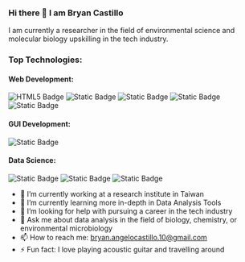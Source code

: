### Hi there 👋 I am Bryan Castillo

I am currently a researcher in the field of environmental science and molecular biology upskilling in the tech industry.

### Top Technologies:

#### Web Development:

![HTML5 Badge](https://img.shields.io/badge/HTML-%23E34F26?style=for-the-badge&logo=html5&logoColor=%23D55E00&labelColor=white)
![Static Badge](https://img.shields.io/badge/CSS-%231572B6?style=for-the-badge&logo=css3&labelColor=%230072B2&color=%23212121)
![Static Badge](https://img.shields.io/badge/JavaScript-%23F7DF1E?style=for-the-badge&logo=javascript&labelColor=%23212121)
![Static Badge](https://img.shields.io/badge/Streamlit-%23FF4B4B?style=for-the-badge&logo=streamlit&labelColor=%23212121&color=%23D61838)
![Static Badge](https://img.shields.io/badge/Flask-%23000000?style=for-the-badge&logo=flask&labelColor=%23648FFF&color=%23212121)

#### GUI Development:

![Static Badge](https://img.shields.io/badge/PyQt-%2341CD52?style=for-the-badge&logo=Qt&labelColor=%23212121&color=%23117733)

#### Data Science:

![Static Badge](https://img.shields.io/badge/-%23276DC3?style=for-the-badge&logo=r&logoColor=%2356B4E9&color=%23212121)
![Static Badge](https://img.shields.io/badge/Python-%233776AB?style=for-the-badge&logo=python&logoColor=%2356B4E9&labelColor=%23212121&color=%23F0E442)
![Static Badge](https://img.shields.io/badge/SQL-%234479A1?style=for-the-badge&logo=mysql&logoColor=%23212121&labelColor=%23ADB1B3&color=%23FDC850)

- 🔭 I’m currently working at a research institute in Taiwan
- 🌱 I’m currently learning more in-depth in Data Analysis Tools
- 🤔 I’m looking for help with pursuing a career in the tech industry
- 💬 Ask me about data analysis in the field of biology, chemistry, or environmental microbiology
- 📫 How to reach me: bryan.angelocastillo.10@gmail.com
- ⚡ Fun fact: I love playing acoustic guitar and travelling around
